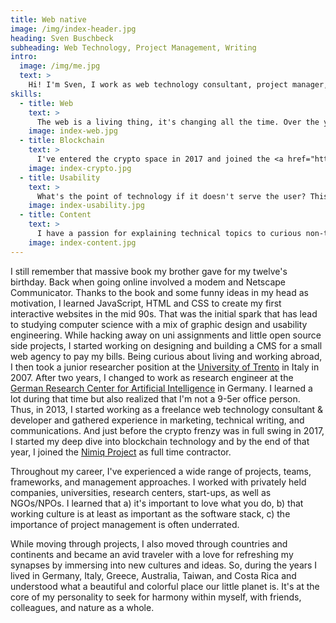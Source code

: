 ```yaml
---
title: Web native
image: /img/index-header.jpg
heading: Sven Buschbeck
subheading: Web Technology, Project Management, Writing
intro:
  image: /img/me.jpg
  text: >
    Hi! I'm Sven, I work as web technology consultant, project manager, full-stack developer, and (technical) writer. I love applied technologies and believe in the power Open Source.
skills:
  - title: Web
    text: >
      The web is a living thing, it's changing all the time. Over the years, I've used  many frameworks, languages, and meta-languages. I've basically grown up with web-development and feel at home on the web. The foundation for each project is a good idea and a powerful framework in combination with top usability/UX and clear/extensible code and infrastructure. I'm a big fan of Vue.js with Typescript, HTML/Pug, Sass/Stylus. I'm more and more dabbling my feet in Web3, bringing crypto and the web together.
    image: index-web.jpg
  - title: Blockchain
    text: >
      I've entered the crypto space in 2017 and joined the <a href="https://nimiq.com" target="_blank">Nimiq</a> project the same year. I was working on front-end parts (e.g. <a href="https://fastspot.io/ target="_blank">fastspot.io</a>, <a href="https://www.nimiq.com/staking-calculator/" target="_blank">staking calculator</a>) and content creation until mid-2022. During these years I've seen the good and bad of crypto and I can see the big potential that distributed ledger technologycan could bring to our society (Distributed autonomous organizations, decentralized finance, private transactions, sound money, and the power of immutability and trustlessness). And the tech (L1 and L2, L0, ZKPs, side chains, encryption, ...) is simply fascinating.
    image: index-crypto.jpg
  - title: Usability
    text: >
      What's the point of technology if it doesn't serve the user? This question has been my guiding principle and way of thinking since university. It is the driving force behind finding the optimal trade-off between features, security, performance on the one hand and usability on the other.
    image: index-usability.jpg
  - title: Content
    text: >
      I have a passion for explaining technical topics to curious non-technical people. Over the years, this has driven me to develop my communication and writing skills. I enjoy writing blog posts, leading workshops, and understanding and explaining technology in one-on-one sessions.
    image: index-content.jpg
---
```

I still remember that massive book my brother gave for my twelve's birthday. Back when going online involved a modem and Netscape Communicator. Thanks to the book and some funny ideas in my head as motivation, I learned JavaScript, HTML and CSS to create my first interactive websites in the mid 90s. That was the initial spark that has lead to studying computer science with a mix of graphic design and usability engineering. While hacking away on uni assignments and little open source side projects, I started working on designing and building a CMS for a small web agency to pay my bills. Being curious about living and working abroad, I then took a junior researcher position at the [University of Trento](unitn.it/en) in Italy in 2007. After two years, I changed to work as research engineer at the [German Research Center for Artificial Intelligence](https://dfki.de/en/web) in Germany. I learned a lot during that time but also realized that I'm not a 9-5er office person. Thus, in 2013, I started working as a freelance web technology consultant &amp; developer and gathered experience in marketing, technical writing, and communications. And just before the crypto frenzy was in full swing in 2017, I started my deep dive into blockchain technology and by the end of that year, I joined the [Nimiq Project](https://nimiq.com) as full time contractor. 

Throughout my career, I've experienced a wide range of projects, teams, frameworks, and  management approaches. I worked with privately held companies, universities, research centers, start-ups, as well as NGOs/NPOs. I learned that a) it's important to love what you do, b) that working culture is at least as important as the software stack, c) the importance of project management is often underrated. 

While moving through projects, I also moved through countries and continents and became an avid traveler with a love for refreshing my synapses by immersing into new cultures and ideas. So, during the years I lived in Germany, Italy, Greece, Australia, Taiwan, and Costa Rica and understood what a beautiful and colorful place our little planet is. It's at the core of my personality to seek for harmony within myself, with friends, colleagues, and nature as a whole.
